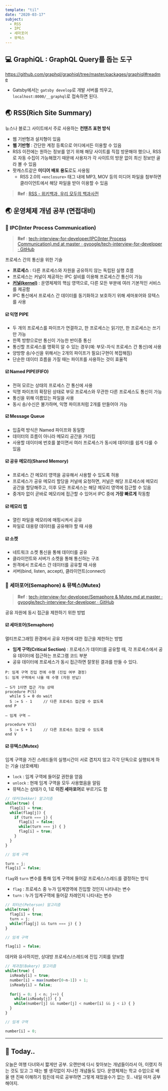 ```yaml
---
template: "til"
date: "2020-03-17"
subject:
  - RSS
  - IPC
  - 세마포어
  - 뮤텍스
---
```


## 💻 GraphiQL : GraphQL Query를 돕는 도구
https://github.com/graphql/graphiql/tree/master/packages/graphiql#readme

* Gatsby에서는 `gatsby develop`로 개발 서버를 띄우고, `localhost:8000/__graphql`로 접속하면 된다.

## 🌏 RSS(Rich Site Summary)
뉴스나 블로그 사이트에서 주로 사용하는 **컨텐츠 표현 방식**
* 웹 기반형과 설치형이 있음
* **웹 기반형** : 간단한 계정 등록으로 어디에서든 이용할 수 있음
* RSS 이전에는 원하는 정보를 얻기 위해 해당 사이트를 직접 방문해야 했으나, RSS로 자동 수집이 가능해졌기 때문에 사용자가 각 사이트의 방문 없이 최신 정보만 골라 볼 수 있음
* 팟캐스트같은 **미디어 배포 용도**로도 사용됨
	* RSS 2.0의 `<enclosure>` 태그 내에 MP3, MOV 등의 미디어 파일을 첨부하면 클라이언트에서 해당 파일을 받아 이용할 수 있음

> **Ref** : [RSS - 위키백과, 우리 모두의 백과사전](https://ko.wikipedia.org/wiki/RSS)  

## 🌏 운영체제 개념 공부 (면접대비)
### 📍 IPC(Inter Process Communication)

> **Ref** : [tech-interview-for-developer/IPC(Inter Process Communication).md at master · gyoogle/tech-interview-for-developer · GitHub](https://github.com/gyoogle/tech-interview-for-developer/blob/master/Computer%20Science/Operation%20System/IPC(Inter%20Process%20Communication).md)  

프로세스 간의 통신을 위한 기술
* **프로세스** : 다른 프로세스와 자원을 공유하지 않는 독립된 실행 흐름
* 프로세스는 커널이 제공하는 IPC 설비를 이용해 프로세스간 통신이 가능
* **[커널(kernel)](https://webdir.tistory.com/110)** : 운영체제의 핵심 영역으로, 다른 모든 부분에 여러 기본적인 서비스를 제공함
* IPC 통신에서 프로세스 간 데이터를 동기화하고 보호하기 위해 세마포어와 뮤텍스를 사용

#### ☑️ 익명 PIPE
* 두 개의 프로세스를 파이프가 연결하고, 한 프로세스는 읽기만, 한 프로세스는 쓰기만 가능
* 한쪽 방향으로만 통신이 가능한 반이중 통신
* 통신할 프로세스를 명확히 알 수 있는 경우(예: 부모-자식 프로세스 간 통신)에 사용
* 양방향 송/수신을 위해서는 2개의 파이프가 필요(구현이 복잡해짐)
* 단순한 데이터 흐름을 가질 때는 파이프를 사용하는 것이 효율적

#### ☑️ Named PIPE(FIFO)
* 전혀 모르는 상태의 프로세스 간 통신에 사용
* 익명 파이프의 확장된 상태로 부모 프로세스와 무관한 다른 프로세스도 통신이 가능
* 통신을 위해 이름있는 파일을 사용
* 동시 송/수신은 불가하며, 익명 파이프처럼 2개를 만들어야 가능

#### ☑️ Message Queue
* 입출력 방식은 Named 파이프와 동일함
* 데이터의 흐름이 아니라 메모리 공간을 가리킴
* 사용할 데이터에 번호를 붙이면서 여러 프로세스가 동시에 데이터를 쉽게 다룰 수 있음

#### ☑️ 공유 메모리(Shared Memory)
* 프로세스 간 메모리 영역을 공유해서 사용할 수 있도록 허용
* 프로세스가 공유 메모리 할당을 커널에 요청하면, 커널은 해당 프로세스에 메모리 공간을 할당해주고, 이후 모든 프로세스는 해당 메모리 영역에 접근할 수 있음
* 중개자 없이 곧바로 메모리에 접근할 수 있어서 IPC 중에 **가장 빠르게** 작동함

#### ☑️ 메모리 맵
* 열린 파일을 메모리에 매핑시켜서 공유
* 파일로 대용량 데이터를 공유해야 할 때 사용

#### ☑️ 소켓
* 네트워크 소켓 통신을 통해 데이터를 공유
* 클라이언트와 서버가 소켓을 통해 통신하는 구조
* 원격에서 프로세스 간 데이터를 공유할 때 사용
* 서버(bind, listen, accept), 클라이언트(connect)

### 📍 세마포어(Semaphore) & 뮤텍스(Mutex)

> **Ref** : [tech-interview-for-developer/Semaphore & Mutex.md at master · gyoogle/tech-interview-for-developer · GitHub](https://github.com/gyoogle/tech-interview-for-developer/blob/master/Computer%20Science/Operation%20System/Semaphore%20%26%20Mutex.md)  

공유 자원에 동시 접근을 제한하기 위한 방법
#### ☑️ 세마포어(Semaphore)
멀티프로그래밍 환경에서 공유 자원에 대한 접근을 제한하는 방법
* **임계 구역(Critical Section)** : 프로세스가 데이터를 공유할 때, 각 프로세스에서 공유 데이터에 접근하는 프로그램 코드 부분
* 공유 데이터에 프로세스가 동시 접근하면 잘못된 결과를 만들 수 있다.

```
P: 임계 구역 진입 전에 수행 (진입 여부 결정)
S: 임계 구역에서 나올 때 수행 (자원 반납)
```

```
— S가 1이면 접근 가능 상태
procedure P(S)
  while S = 0 do wait
  S := S - 1     // 다른 프로세스 접근할 수 없도록
end P

— 임계 구역 —

procedure V(S)
  S := S + 1     // 다른 프로세스 접근할 수 있도록
end V
```

#### ☑️ 뮤텍스(Mutex)
임계 구역을 가진 스레드들의 실행시간이 서로 겹치지 않고 각각 단독으로 실행되게 하는 기술 (상호배제)

* `lock` : 임계 구역에 들어갈 권한을 얻음
* `unlock` : 현재 임계 구역을 모두 사용했음을 알림
* 뮤텍스는 상태가 0, 1로 **이진 세마포어**로 부르기도 함

```js
// 데커(Dekker) 알고리즘
while(true) {
  flag[i] = true;
  while(flag[j]) {
    if (turn === j) {
      flag[i] = false;
      while(turn === j) { }
      flag[i] = true;
    }
  }
}

// 임계 구역

turn = j;
flag[i] = false;
```

`flag`와 `turn` 변수를 통해 임계 구역에 들어갈 프로세스/스레드를 결정하는 방식
* `flag` : 프로세스 중 누가 임계영역에 진입할 것인지 나타내는 변수
* `turn` : 누가 임계구역에 들어갈 차례인지 나타내는 변수

```js
// 피터슨(Peterson) 알고리즘
while(true) {
  flag[i] = true;
  turn = j;
  while(flag[j] && turn === j) { }
}

// 임계 구역

flag[i] = false;
```
데커와 유사하지만, 상대방 프로세스/스레드에 진입 기회를 양보함

```js
// 제과점(Bakery) 알고리즘
while(true) {
  isReady[i] = true;
  number[i] = max(number[0~n-1]) + 1;
  isReady[i] = false;
  
  for(j = 0; j < n; j++) {
    while(isReady[j]) { }
    while(number[j] && number[j] < number[i] && j < i) { }
  }
}

// 임계 구역

number[i] = 0;
```

- - - -
## 👻 Today..
오늘은 여행 다녀와서 짧게만 공부. 오랜만에 다시 찾아보는 개념들이라서 아, 이랬지 하는 것도 있고 그 때는 별 생각없이 지나친 개념들도 있다. 운영체제는 학교 수업으로 배울 땐 진짜 이해하기 힘든데 따로 공부하면 그렇게 재밌을수가 없는 듯.. 내일 마저 공부해야지.
